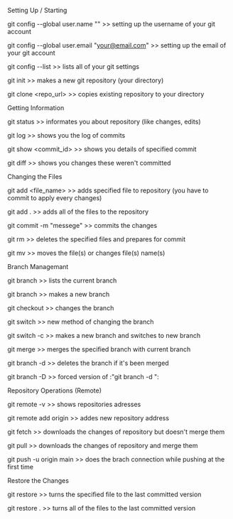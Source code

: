 Setting Up / Starting


git config --global user.name "<USERNAME>" >> setting up the username of your git account

git config --global user.email "your@email.com" >> setting up the email of your git account

git config --list >> lists all of your git settings

git init >> makes a new git repository (your directory)

git clone <repo_url> >> copies existing repository to your directory


Getting Information


git status >> informates you about repository (like changes, edits)

git log >> shows you the log of commits

git show <commit_id> >> shows you details of specified commit

git diff >> shows you changes these weren't committed


Changing the Files


git add <file_name> >> adds specified file to repository (you have to commit to apply every changes)

git add . >> adds all of the files to the repository

git commit -m "messege" >> commits the changes

git rm <file> >> deletes the specified files and prepares for commit

git mv <old> <new> >> moves the file(s) or changes file(s) name(s)


Branch Managemant


git branch >> lists the current branch

git branch <name> >> makes a new branch

git checkout <name> >> changes the branch

git switch <name> >> new method of changing the branch

git switch -c <name> >> makes a new branch and switches to new branch

git merge <branch> >> merges the specified branch with current branch

git branch -d <name> >> deletes the branch if it's been merged

git branch -D <name> >> forced version of :"git branch -d <name>":


Repository Operations (Remote)


git remote -v >> shows repositories adresses

git remote add origin <url> >> addes new repository address

git fetch >> downloads the changes of repository but doesn't merge them

git pull >> downloads the changes of repository and merge them

git push -u origin main >> does the brach connection while pushing at the first time


Restore the Changes


git restore <file> >> turns the specified file to the last committed version

git restore . >> turns all of the files to the last committed version
